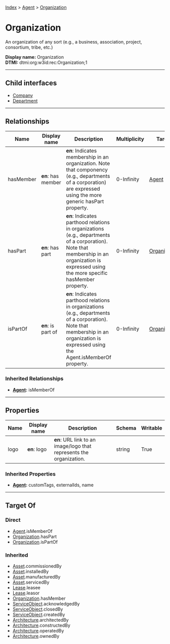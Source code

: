 [Index](../../Index.md) > [Agent](../Agent.md) > [Organization](#)
# Organization

An organization of any sort (e.g., a business, association, project, consortium, tribe, etc.)


**Display name:** Organization<br />
**DTMI:** dtmi:org:w3id:rec:Organization;1

---

## Child interfaces
* [Company](Company.md)
* [Department](Department.md)

---

## Relationships

|Name|Display name|Description|Multiplicity|Target|Properties|Writable|
|-|-|-|-|-|-|-|
|hasMember|**en**: has member|**en**: Indicates membership in an organization. Note that componency (e.g., departments of a corporation) are expressed using the more generic hasPart property.|0-Infinity|[Agent](../Agent.md)||True|
|hasPart|**en**: has part|**en**: Indicates parthood relations in organizations (e.g., departments of a corporation). Note that membership in an organization is expressed using the more specific hasMember property.|0-Infinity|[Organization](#)||True|
|isPartOf|**en**: is part of|**en**: Indicates parthood relations in organizations (e.g., departments of a corporation). Note that membership in an organization is expressed using the Agent.isMemberOf property.|0-Infinity|[Organization](#)||True|
### Inherited Relationships
* **[Agent](../Agent.md):** isMemberOf

---

## Properties

|Name|Display name|Description|Schema|Writable|
|-|-|-|-|-|
|logo|**en**: logo|**en**: URL link to an image/logo that represents the organization.|string|True|
### Inherited Properties
* **[Agent](../Agent.md):** customTags, externalIds, name

---

## Target Of
### Direct
* [Agent](../Agent.md).isMemberOf
* [Organization](#).hasPart
* [Organization](#).isPartOf
### Inherited
* [Asset](../../Asset/Asset.md).commissionedBy
* [Asset](../../Asset/Asset.md).installedBy
* [Asset](../../Asset/Asset.md).manufacturedBy
* [Asset](../../Asset/Asset.md).servicedBy
* [Lease](../../Event/Lease.md).leasee
* [Lease](../../Event/Lease.md).leasor
* [Organization](#).hasMember
* [ServiceObject](../../Information/ServiceObject/ServiceObject.md).acknowledgedBy
* [ServiceObject](../../Information/ServiceObject/ServiceObject.md).closedBy
* [ServiceObject](../../Information/ServiceObject/ServiceObject.md).createdBy
* [Architecture](../../Space/Architecture/Architecture.md).architectedBy
* [Architecture](../../Space/Architecture/Architecture.md).constructedBy
* [Architecture](../../Space/Architecture/Architecture.md).operatedBy
* [Architecture](../../Space/Architecture/Architecture.md).ownedBy
